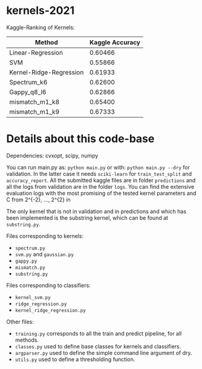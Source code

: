 # kernels-2021
Kaggle-Ranking of Kernels:

| Method  | Kaggle Accuracy |
| ------------- | ------------- |
| Linear-Regression  |  0.60466  |
| SVM  | 0.55866  |
| Kernel-Ridge-Regression | 0.61933 |
| Spectrum_k6 | 0.62600 |
| Gappy_q8_l6 | 0.62866  |
| mismatch_m1_k8 | 0.65400 |
| mismatch_m1_k9 | 0.67333 |

# Details about this code-base

Dependencies: cvxopt, scipy, numpy

You can run main.py as:
    `python main.py`
or with:
    `python main.py --dry`
for validation. In the latter case it needs `sciki-learn` for `train_test_split` and `accuracy_report`.
All the submitted kaggle files are in folder `predictions` and all the logs from validation are in the folder `logs`.
You can find the extensive evaluation logs with the most promising of the tested kernel parameters and C from 2^{-2}, ..., 2^{2} in 

The only kernel that is not in validation and in predictions and which has been implemented is the substring kernel, which
can be found at `substring.py`.

Files corresponding to kernels:
 - `spectrum.py`
 - `svm.py` and `gaussian.py`
 - `gappy.py`
 - `mismatch.py`
 - `substring.py`

Files corresponding to classifiers:
 - `kernel_svm.py`
 - `ridge_regression.py`
 - `kernel_ridge_regression.py`

Other files:
 - `training.py` corresponds to all the train and predict pipeline, for all methods.
 - `classes.py` used to define base classes for kernels and classifiers.
 - `argparser.py` used to define the simple command line argument of dry.
 - `utils.py` used to define a thresholding function.
